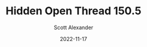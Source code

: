 ---
layout: podcast
title: "Hidden Open Thread 150.5"
author: Scott Alexander
description: https://astralcodexten.substack.com/p/hidden-open-thread-1505
date: 2022-11-17
length: 35916
duration: 9
guid: hidden-open-thread-1505
---